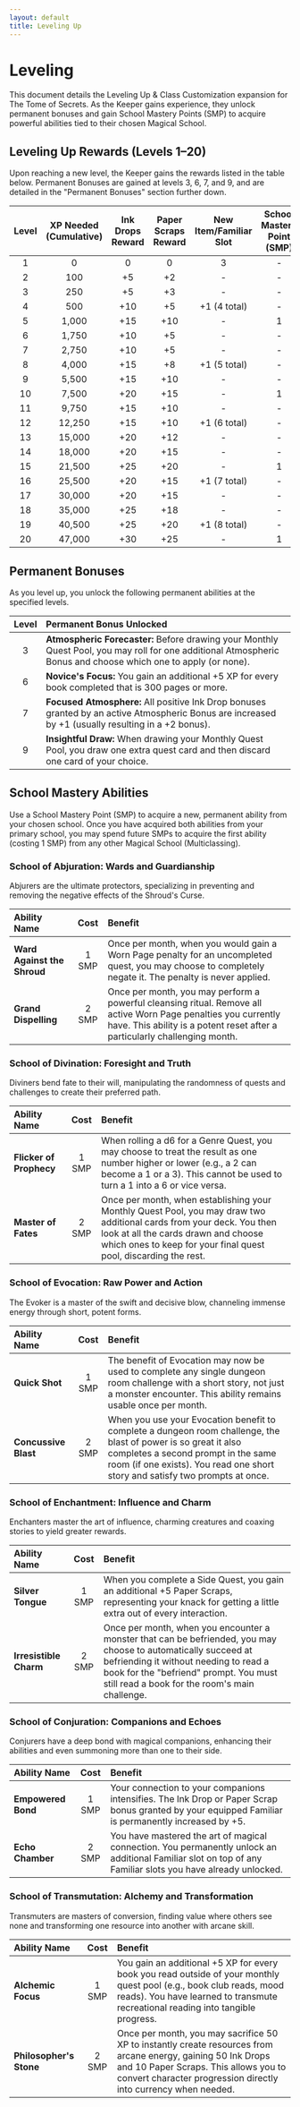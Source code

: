 ```yaml
---
layout: default
title: Leveling Up
---
```


# Leveling

This document details the Leveling Up & Class Customization expansion for The Tome of Secrets. As the Keeper gains experience, they unlock permanent bonuses and gain School Mastery Points (SMP) to acquire powerful abilities tied to their chosen Magical School.

## Leveling Up Rewards (Levels 1–20)
Upon reaching a new level, the Keeper gains the rewards listed in the table below. Permanent Bonuses are gained at levels 3, 6, 7, and 9, and are detailed in the "Permanent Bonuses" section further down.

| Level | XP Needed (Cumulative) | Ink Drops Reward | Paper Scraps Reward | New Item/Familiar Slot | School Mastery Point (SMP) |
|:-----:|:----------------------:|:----------------:|:-------------------:|:----------------------:|:--------------------------:|
| 1     | 0                      | 0                | 0                   | 3                      | -                          |
| 2     | 100                    | +5               | +2                  | -                      | -                          |
| 3     | 250                    | +5               | +3                  | -                      | -                          |
| 4     | 500                    | +10              | +5                  | +1 (4 total)           | -                          |
| 5     | 1,000                  | +15              | +10                 | -                      | 1                          |
| 6     | 1,750                  | +10              | +5                  | -                      | -                          |
| 7     | 2,750                  | +10              | +5                  | -                      | -                          |
| 8     | 4,000                  | +15              | +8                  | +1 (5 total)           | -                          |
| 9     | 5,500                  | +15              | +10                 | -                      | -                          |
| 10    | 7,500                  | +20              | +15                 | -                      | 1                          |
| 11    | 9,750                  | +15              | +10                 | -                      | -                          |
| 12    | 12,250                 | +15              | +10                 | +1 (6 total)           | -                          |
| 13    | 15,000                 | +20              | +12                 | -                      | -                          |
| 14    | 18,000                 | +20              | +15                 | -                      | -                          |
| 15    | 21,500                 | +25              | +20                 | -                      | 1                          |
| 16    | 25,500                 | +20              | +15                 | +1 (7 total)           | -                          |
| 17    | 30,000                 | +20              | +15                 | -                      | -                          |
| 18    | 35,000                 | +25              | +18                 | -                      | -                          |
| 19    | 40,500                 | +25              | +20                 | +1 (8 total)           | -                          |
| 20    | 47,000                 | +30              | +25                 | -                      | 1                          |

## Permanent Bonuses
As you level up, you unlock the following permanent abilities at the specified levels.

| Level | Permanent Bonus Unlocked                                                                                              |
|:-----:|:----------------------------------------------------------------------------------------------------------------------|
| 3     | **Atmospheric Forecaster:** Before drawing your Monthly Quest Pool, you may roll for one additional Atmospheric Bonus and choose which one to apply (or none). |
| 6     | **Novice's Focus:** You gain an additional +5 XP for every book completed that is 300 pages or more.                        |
| 7     | **Focused Atmosphere:** All positive Ink Drop bonuses granted by an active Atmospheric Bonus are increased by +1 (usually resulting in a +2 bonus). |
| 9     | **Insightful Draw:** When drawing your Monthly Quest Pool, you draw one extra quest card and then discard one card of your choice. |

## School Mastery Abilities
Use a School Mastery Point (SMP) to acquire a new, permanent ability from your chosen school. Once you have acquired both abilities from your primary school, you may spend future SMPs to acquire the first ability (costing 1 SMP) from any other Magical School (Multiclassing).

### School of Abjuration: Wards and Guardianship
Abjurers are the ultimate protectors, specializing in preventing and removing the negative effects of the Shroud's Curse.

| Ability Name | Cost | Benefit |
|:---|:---:|:---|
| **Ward Against the Shroud** | 1 SMP | Once per month, when you would gain a Worn Page penalty for an uncompleted quest, you may choose to completely negate it. The penalty is never applied. |
| **Grand Dispelling** | 2 SMP | Once per month, you may perform a powerful cleansing ritual. Remove all active Worn Page penalties you currently have. This ability is a potent reset after a particularly challenging month. |

### School of Divination: Foresight and Truth
Diviners bend fate to their will, manipulating the randomness of quests and challenges to create their preferred path.

| Ability Name | Cost | Benefit |
|:---|:---:|:---|
| **Flicker of Prophecy** | 1 SMP | When rolling a d6 for a Genre Quest, you may choose to treat the result as one number higher or lower (e.g., a 2 can become a 1 or a 3). This cannot be used to turn a 1 into a 6 or vice versa. |
| **Master of Fates** | 2 SMP | Once per month, when establishing your Monthly Quest Pool, you may draw two additional cards from your deck. You then look at all the cards drawn and choose which ones to keep for your final quest pool, discarding the rest. |

### School of Evocation: Raw Power and Action
The Evoker is a master of the swift and decisive blow, channeling immense energy through short, potent forms.

| Ability Name | Cost | Benefit |
|:---|:---:|:---|
| **Quick Shot** | 1 SMP | The benefit of Evocation may now be used to complete any single dungeon room challenge with a short story, not just a monster encounter. This ability remains usable once per month. |
| **Concussive Blast** | 2 SMP | When you use your Evocation benefit to complete a dungeon room challenge, the blast of power is so great it also completes a second prompt in the same room (if one exists). You read one short story and satisfy two prompts at once. |

### School of Enchantment: Influence and Charm
Enchanters master the art of influence, charming creatures and coaxing stories to yield greater rewards.

| Ability Name | Cost | Benefit |
|:---|:---:|:---|
| **Silver Tongue** | 1 SMP | When you complete a Side Quest, you gain an additional +5 Paper Scraps, representing your knack for getting a little extra out of every interaction. |
| **Irresistible Charm** | 2 SMP | Once per month, when you encounter a monster that can be befriended, you may choose to automatically succeed at befriending it without needing to read a book for the "befriend" prompt. You must still read a book for the room's main challenge. |

### School of Conjuration: Companions and Echoes
Conjurers have a deep bond with magical companions, enhancing their abilities and even summoning more than one to their side.

| Ability Name | Cost | Benefit |
|:---|:---:|:---|
| **Empowered Bond** | 1 SMP | Your connection to your companions intensifies. The Ink Drop or Paper Scrap bonus granted by your equipped Familiar is permanently increased by +5. |
| **Echo Chamber** | 2 SMP | You have mastered the art of magical connection. You permanently unlock an additional Familiar slot on top of any Familiar slots you have already unlocked. |

### School of Transmutation: Alchemy and Transformation
Transmuters are masters of conversion, finding value where others see none and transforming one resource into another with arcane skill.

| Ability Name | Cost | Benefit |
|:---|:---:|:---|
| **Alchemic Focus** | 1 SMP | You gain an additional +5 XP for every book you read outside of your monthly quest pool (e.g., book club reads, mood reads). You have learned to transmute recreational reading into tangible progress. |
| **Philosopher's Stone** | 2 SMP | Once per month, you may sacrifice 50 XP to instantly create resources from arcane energy, gaining 50 Ink Drops and 10 Paper Scraps. This allows you to convert character progression directly into currency when needed. |